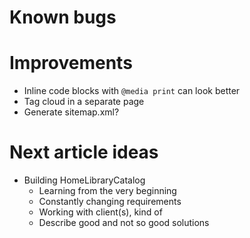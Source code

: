 # Known bugs


# Improvements

- Inline code blocks with `@media print` can look better
- Tag cloud in a separate page
- Generate sitemap.xml?

# Next article ideas

- Building HomeLibraryCatalog
    - Learning from the very beginning
    - Constantly changing requirements
    - Working with client(s), kind of
    - Describe good and not so good solutions
